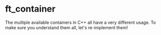 # ft_container

The multiple available containers in C++ all have a very different usage. To make sure you understand them all, let's re-implement them!

